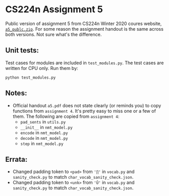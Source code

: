 # CS224n Assignment 5
Public version of assignment 5 from CS224n Winter 2020 coures website, [`a5_publc.zip`](http://web.stanford.edu/class/cs224n/assignments/a5_public.zip). For some reason the assignment handout is the same across both versions. Not sure what's the difference.

## Unit tests:
Test cases for modules are included in `test_modules.py`. The test cases are written for CPU only. Run them by:

```python test_modules.py```

## Notes:
- Official handout `a5.pdf` does not state clearly (or reminds you) to copy functions from `assignment 4`. It's pretty easy to miss one or a few of them. The following are copied from `assignment 4`:
    - `pad_sents` in `utils.py`
    - `__init__` in `nmt_model.py`
    - `encode` in `nmt_model.py`
    - `decode` in `nmt_model.py`
    - `step` in `nmt_model.py`
    
## Errata:
- Changed padding token to `<pad>` from `'∏'` in `vocab.py` and `sanity_check.py` to match `char_vocab_sanity_check.json`.
- Changed padding token to `<unk>` from `'Û'` in `vocab.py` and `sanity_check.py` to match `char_vocab_sanity_check.json`.

